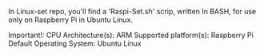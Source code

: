 In Linux-set repo, you'll find
a 'Raspi-Set.sh' scrip, written
In BASH, for use only on Raspberry Pi 
in Ubuntu Linux.

Important!:
CPU Architecture(s): ARM
Supported platform(s): Raspberry Pi 
Default Operating System: Ubuntu Linux
